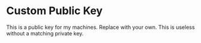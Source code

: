 # Custom Public Key

This is a public key for my machines. Replace with your own. This is useless without a matching private key.

